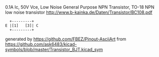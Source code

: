 0.1A Ic, 50V Vce, Low Noise General Purpose NPN Transistor, TO-18
NPN low noise transistor
http://www.b-kainka.de/Daten/Transistor/BC108.pdf


	  +---------+
	E |[1]   [3]| C
	  +---------+


generated by https://github.com/FBEZ/Pinout-AsciiArt from https://github.com/ask6483/kicad-symbols/blob/master/Transistor_BJT.kicad_sym